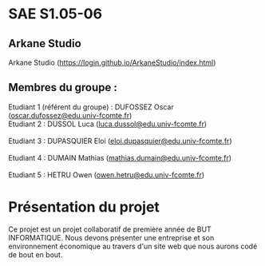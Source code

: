 # SAE S1.05-06

## Arkane Studio    

Arkane Studio (https://login.github.io/ArkaneStudio/index.html)

## Membres du groupe :

Etudiant 1 (référent du groupe) : DUFOSSEZ Oscar (oscar.dufossez@edu.univ-fcomte.fr)<br> 
Etudiant 2 : DUSSOL Luca (luca.dussol@edu.univ-fcomte.fr)<br>    
Etudiant 3 : DUPASQUIER Eloi (eloi.dupasquier@edu.univ-fcomte.fr)<br>  
Etudiant 4 : DUMAIN Mathias (mathias.dumain@edu.univ-fcomte.fr)<br>   
Etudiant 5 : HETRU Owen (owen.hetru@edu.univ-fcomte.fr)<br>  

# Présentation du projet

Ce projet est un projet collaboratif de première année de BUT INFORMATIQUE. Nous devons présenter une entreprise
et son environnement économique au travers d'un site web que nous aurons codé de bout en bout. 
